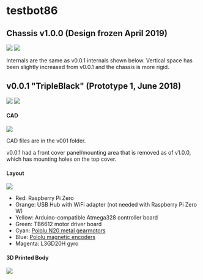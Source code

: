 # testbot86

## Chassis v1.0.0 (Design frozen April 2019)
![](v100/art-01.png)
![](v100/cad.png)

Internals are the same as v0.0.1 internals shown below. Vertical space has been slightly increased from v0.0.1 and the chassis is more rigid.

## v0.0.1 "TripleBlack" (Prototype 1, June 2018)
![](v001/external.jpg)
![](v001/internal1.jpg)

#### CAD
![](v001/seethru.png)

CAD files are in the v001 folder.

v0.0.1 had a front cover panel/mounting area that is removed as of v1.0.0, which has mounting holes on the top cover.

#### Layout
![](v001/internal2.jpg)

* Red: Raspberry Pi Zero
* Orange: USB Hub with WiFi adapter (not needed with Raspberry Pi Zero W)
* Yellow: Arduino-compatible Atmega328 controller board
* Green: TB6612 motor driver board
* Cyan: [Pololu N20 metal gearmotors](https://www.pololu.com/product/3073)
* Blue: [Pololu magnetic encoders](https://www.pololu.com/product/3081)
* Magenta: L3GD20H gyro

#### 3D Printed Body
![](v001/body.png)
